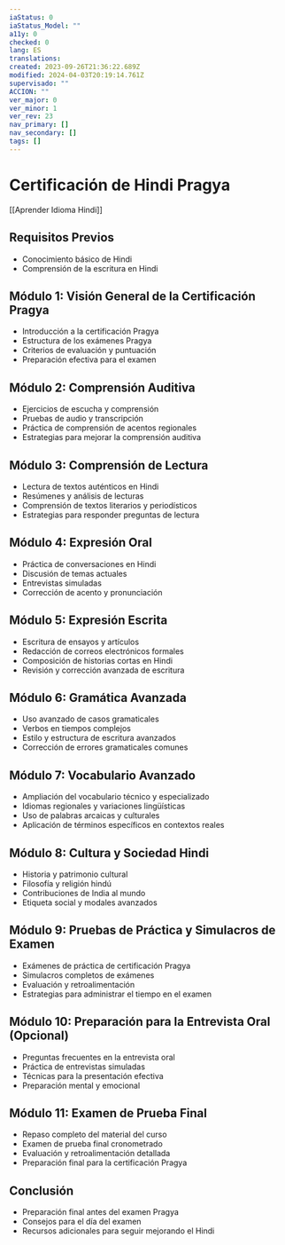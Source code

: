 ```yaml
---
iaStatus: 0
iaStatus_Model: ""
a11y: 0
checked: 0
lang: ES
translations: 
created: 2023-09-26T21:36:22.689Z
modified: 2024-04-03T20:19:14.761Z
supervisado: ""
ACCION: ""
ver_major: 0
ver_minor: 1
ver_rev: 23
nav_primary: []
nav_secondary: []
tags: []
---
```

# Certificación de Hindi Pragya

[[Aprender Idioma Hindi]]

## Requisitos Previos
- Conocimiento básico de Hindi
- Comprensión de la escritura en Hindi

## Módulo 1: Visión General de la Certificación Pragya
- Introducción a la certificación Pragya
- Estructura de los exámenes Pragya
- Criterios de evaluación y puntuación
- Preparación efectiva para el examen

## Módulo 2: Comprensión Auditiva
- Ejercicios de escucha y comprensión
- Pruebas de audio y transcripción
- Práctica de comprensión de acentos regionales
- Estrategias para mejorar la comprensión auditiva

## Módulo 3: Comprensión de Lectura
- Lectura de textos auténticos en Hindi
- Resúmenes y análisis de lecturas
- Comprensión de textos literarios y periodísticos
- Estrategias para responder preguntas de lectura

## Módulo 4: Expresión Oral
- Práctica de conversaciones en Hindi
- Discusión de temas actuales
- Entrevistas simuladas
- Corrección de acento y pronunciación

## Módulo 5: Expresión Escrita
- Escritura de ensayos y artículos
- Redacción de correos electrónicos formales
- Composición de historias cortas en Hindi
- Revisión y corrección avanzada de escritura

## Módulo 6: Gramática Avanzada
- Uso avanzado de casos gramaticales
- Verbos en tiempos complejos
- Estilo y estructura de escritura avanzados
- Corrección de errores gramaticales comunes

## Módulo 7: Vocabulario Avanzado
- Ampliación del vocabulario técnico y especializado
- Idiomas regionales y variaciones lingüísticas
- Uso de palabras arcaicas y culturales
- Aplicación de términos específicos en contextos reales

## Módulo 8: Cultura y Sociedad Hindi
- Historia y patrimonio cultural
- Filosofía y religión hindú
- Contribuciones de India al mundo
- Etiqueta social y modales avanzados

## Módulo 9: Pruebas de Práctica y Simulacros de Examen
- Exámenes de práctica de certificación Pragya
- Simulacros completos de exámenes
- Evaluación y retroalimentación
- Estrategias para administrar el tiempo en el examen

## Módulo 10: Preparación para la Entrevista Oral (Opcional)
- Preguntas frecuentes en la entrevista oral
- Práctica de entrevistas simuladas
- Técnicas para la presentación efectiva
- Preparación mental y emocional

## Módulo 11: Examen de Prueba Final
- Repaso completo del material del curso
- Examen de prueba final cronometrado
- Evaluación y retroalimentación detallada
- Preparación final para la certificación Pragya

## Conclusión
- Preparación final antes del examen Pragya
- Consejos para el día del examen
- Recursos adicionales para seguir mejorando el Hindi

